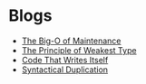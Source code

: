 # Blogs

- [The Big-O of Maintenance](the-big-o-of-maintenance.html)
- [The Principle of Weakest Type](the-principle-of-weakest-type.html)
- [Code That Writes Itself](code-that-writes-itself.html)
- [Syntactical Duplication](syntactical-duplication.html)

